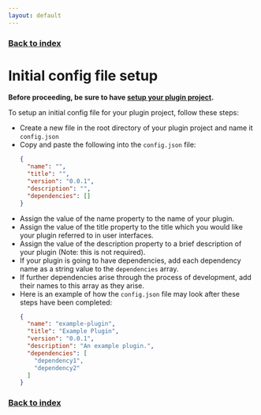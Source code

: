 ```yaml
---
layout: default
---
```


### [Back to index](./index.html)

# Initial config file setup

**Before proceeding, be sure to have [setup your plugin project](./plugin_project_setup.html).**

To setup an initial config file for your plugin project, follow these steps:
- Create a new file in the root directory of your plugin project and name it `config.json`
- Copy and paste the following into the `config.json` file:
    ```json
    {
      "name": "",
      "title": "",
      "version": "0.0.1",
      "description": "",
      "dependencies": []
    }
    ```
- Assign the value of the name property to the name of your plugin.
- Assign the value of the title property to the title which you would like your plugin referred to in user interfaces.
- Assign the value of the description property to a brief description of your plugin (Note: this is not required).
- If your plugin is going to have dependencies, add each dependency name as a string value to the `dependencies` array.
- If further dependencies arise through the process of development, add their names to this array as they arise.
- Here is an example of how the `config.json` file may look after these steps have been completed:
    ```json
    {
      "name": "example-plugin",
      "title": "Example Plugin",
      "version": "0.0.1",
      "description": "An example plugin.",
      "dependencies": [
        "dependency1",
        "dependency2"
      ]
    }
    ```

### [Back to index](./index.html)
